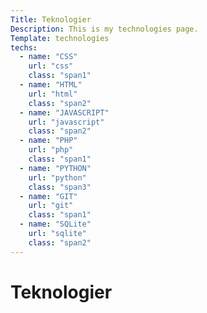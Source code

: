 ```yaml
---
Title: Teknologier
Description: This is my technologies page.
Template: technologies
techs:
  - name: "CSS"
    url: "css"
    class: "span1"
  - name: "HTML"
    url: "html"
    class: "span2"
  - name: "JAVASCRIPT"
    url: "javascript"
    class: "span2"
  - name: "PHP"
    url: "php"
    class: "span1"
  - name: "PYTHON"
    url: "python"
    class: "span3"
  - name: "GIT"
    url: "git"
    class: "span1"
  - name: "SQLite"
    url: "sqlite"
    class: "span2"
---
```


Teknologier
==========================